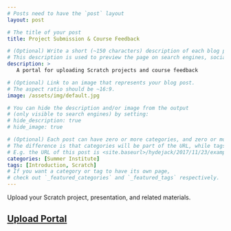 ```yaml
---
# Posts need to have the `post` layout
layout: post

# The title of your post
title: Project Submission & Course Feedback

# (Optional) Write a short (~150 characters) description of each blog post.
# This description is used to preview the page on search engines, social media, etc.
description: >
   A portal for uploading Scratch projects and course feedback

# (Optional) Link to an image that represents your blog post.
# The aspect ratio should be ~16:9.
image: /assets/img/default.jpg

# You can hide the description and/or image from the output
# (only visible to search engines) by setting:
# hide_description: true
# hide_image: true

# (Optional) Each post can have zero or more categories, and zero or more tags.
# The difference is that categories will be part of the URL, while tags will not.
# E.g. the URL of this post is <site.baseurl>/hydejack/2017/11/23/example-content/
categories: [Summer Institute]
tags: [Introduction, Scratch]
# If you want a category or tag to have its own page,
# check out `_featured_categories` and `_featured_tags` respectively.
---
```

Upload your Scratch project, presentation, and related materials. 

## [Upload Portal](https://goo.gl/forms/VNKRocLhFab3DgeA3)

